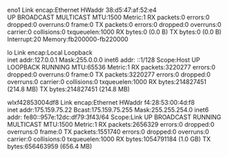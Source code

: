 eno1      Link encap:Ethernet  HWaddr 38:d5:47:af:52:e4  
          UP BROADCAST MULTICAST  MTU:1500  Metric:1
          RX packets:0 errors:0 dropped:0 overruns:0 frame:0
          TX packets:0 errors:0 dropped:0 overruns:0 carrier:0
          collisions:0 txqueuelen:1000 
          RX bytes:0 (0.0 B)  TX bytes:0 (0.0 B)
          Interrupt:20 Memory:fb200000-fb220000 

lo        Link encap:Local Loopback  
          inet addr:127.0.0.1  Mask:255.0.0.0
          inet6 addr: ::1/128 Scope:Host
          UP LOOPBACK RUNNING  MTU:65536  Metric:1
          RX packets:3220277 errors:0 dropped:0 overruns:0 frame:0
          TX packets:3220277 errors:0 dropped:0 overruns:0 carrier:0
          collisions:0 txqueuelen:1000 
          RX bytes:214827451 (214.8 MB)  TX bytes:214827451 (214.8 MB)

wlxf42853004df8 Link encap:Ethernet  HWaddr f4:28:53:00:4d:f8  
          inet addr:175.159.75.22  Bcast:175.159.75.255  Mask:255.255.254.0
          inet6 addr: fe80::957e:12dc:df79:3f43/64 Scope:Link
          UP BROADCAST RUNNING MULTICAST  MTU:1500  Metric:1
          RX packets:2656329 errors:0 dropped:0 overruns:0 frame:0
          TX packets:1551740 errors:0 dropped:0 overruns:0 carrier:0
          collisions:0 txqueuelen:1000 
          RX bytes:1054791184 (1.0 GB)  TX bytes:656463959 (656.4 MB)

